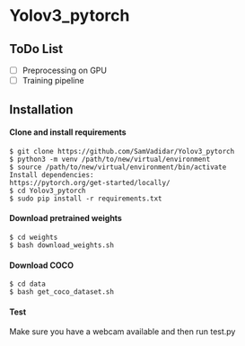 # Yolov3_pytorch

## ToDo List

- [ ] Preprocessing on GPU
- [ ] Training pipeline

## Installation
#### Clone and install requirements
    $ git clone https://github.com/SamVadidar/Yolov3_pytorch
    $ python3 -m venv /path/to/new/virtual/environment
    $ source /path/to/new/virtual/environment/bin/activate
    Install dependencies:
    https://pytorch.org/get-started/locally/
    $ cd Yolov3_pytorch
    $ sudo pip install -r requirements.txt

#### Download pretrained weights
    $ cd weights
    $ bash download_weights.sh

#### Download COCO
    $ cd data
    $ bash get_coco_dataset.sh

#### Test
Make sure you have a webcam available and then run test.py
